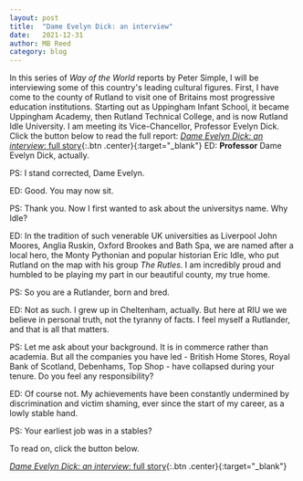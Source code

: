 ```yaml
---
layout: post
title:  "Dame Evelyn Dick: an interview"
date:   2021-12-31
author: MB Reed
category: blog
---
```


In this series of *Way of the World* reports by Peter Simple, I will be interviewing some of this country's leading cultural figures. First, I have come to the county of Rutland to visit one of Britains most progressive education institutions. Starting out as Uppingham Infant School, it became Uppingham Academy, then Rutland Technical College, and is now Rutland Idle University. I am meeting its Vice-Chancellor, Professor Evelyn Dick.
Click the button below to read the full report:
[*Dame Evelyn Dick: an interview*: full story](/assets/files/EvelynDick.pdf){:.btn .center}{:target="_blank"}
ED: **Professor** Dame Evelyn Dick, actually.

PS: I stand corrected, Dame Evelyn. 

ED: Good. You may now sit.

PS: Thank you. Now I first wanted to ask about the universitys name. Why Idle?

ED: In the tradition of such venerable UK universities as Liverpool John Moores, Anglia Ruskin, Oxford Brookes and Bath Spa, we are named after a local hero, the Monty Pythonian and popular historian Eric Idle, who put Rutland on the map with his group *The Rutles*. I am incredibly proud and humbled to be playing my part in our beautiful county, my true home.

PS: So you are a Rutlander, born and bred.

ED: Not as such. I grew up in Cheltenham, actually. But here at RIU we we believe in personal truth, not the tyranny of facts. I feel myself a Rutlander, and that is all that matters.

PS: Let me ask about your background. It is in commerce rather than academia. But all the companies you have led - British Home Stores, Royal Bank of Scotland, Debenhams, Top Shop - have collapsed during your tenure. Do you feel any responsibility?

ED: Of course not. My achievements have been constantly undermined by discrimination and victim shaming, ever since the start of my career, as a lowly stable hand.

PS: Your earliest job was in a stables?


To read on, click the button below.

[*Dame Evelyn Dick: an interview*: full story](/assets/files/EvelynDick.pdf){:.btn .center}{:target="_blank"}



